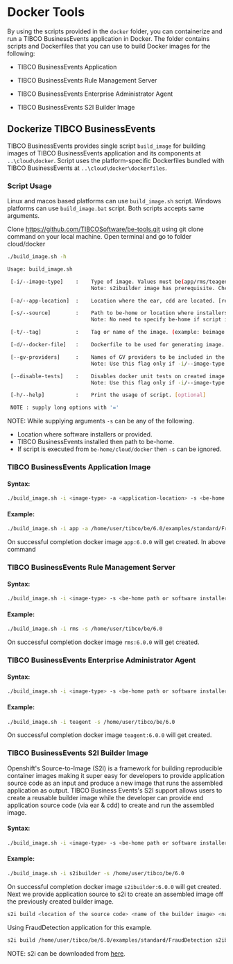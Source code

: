 # Docker Tools

By using the scripts provided in the `docker` folder, you can containerize and run a TIBCO BusinessEvents application in Docker. The folder contains scripts and Dockerfiles that you can use to build Docker images for the following:

- TIBCO BusinessEvents Application

- TIBCO BusinessEvents Rule Management Server

- TIBCO BusinessEvents Enterprise Administrator Agent

- TIBCO BusinessEvents S2I Builder Image

## Dockerize TIBCO BusinessEvents

TIBCO BusinessEvents provides single script `build_image` for building images of TIBCO BusinessEvents application and its components at `..\cloud\docker`. Script uses the platform-specific Dockerfiles bundled with TIBCO BusinessEvents at `..\cloud\docker\dockerfiles`.

### Script Usage

Linux and macos based platforms can use `build_image.sh` script. Windows platforms can use `build_image.bat` script. Both scripts accepts same arguments.

Clone https://github.com/TIBCOSoftware/be-tools.git using git clone command on your local machine.
Open terminal and go to folder cloud/docker

```bash
./build_image.sh -h

Usage: build_image.sh

 [-i/--image-type]    :    Type of image. Values must be(app/rms/teagent/s2ibuilder). (example: app) [required]
                           Note: s2ibuilder image has prerequisite. Check the documentation in be-tools wiki.

 [-a/--app-location]  :    Location where the ear, cdd are located. [required only if -i/--image-type is app]

 [-s/--source]        :    Path to be-home or location where installers(TIBCO BusinessEvents, Activespaces, FTL) located. [required for installers]
                           Note: No need to specify be-home if script is executed from BE_HOME/cloud/docker folder.

 [-t/--tag]           :    Tag or name of the image. (example: beimage:v1) [optional]

 [-d/--docker-file]   :    Dockerfile to be used for generating image. [optional]

 [--gv-providers]     :    Names of GV providers to be included in the image. Values must be (consul/http/custom). (example: consul) [optional]
                           Note: Use this flag only if -i/--image-type is app/s2ibuilder.

 [--disable-tests]    :    Disables docker unit tests on created image. [optional]
                           Note: Use this flag only if -i/--image-type is app/s2ibuilder.

 [-h/--help]          :    Print the usage of script. [optional]

 NOTE : supply long options with '=' 
```

NOTE: While supplying arguments `-s` can be any of the following.

- Location where software installers or provided.
- TIBCO BusinessEvents installed then path to be-home.
- If script is executed from `be-home/cloud/docker` then `-s` can be ignored.

### TIBCO BusinessEvents Application Image

#### Syntax:
```bash
./build_image.sh -i <image-type> -a <application-location> -s <be-home path or software installers location>
```
#### Example:
```bash
./build_image.sh -i app -a /home/user/tibco/be/6.0/examples/standard/FraudDetection -s /home/user/tibco/be/6.0
```
On successful completion docker image `app:6.0.0` will get created. In above command 

### TIBCO BusinessEvents Rule Management Server

#### Syntax:
```bash
./build_image.sh -i <image-type> -s <be-home path or software installers location>
```
#### Example:
```bash
./build_image.sh -i rms -s /home/user/tibco/be/6.0
```
On successful completion docker image `rms:6.0.0` will get created.

### TIBCO BusinessEvents Enterprise Administrator Agent

#### Syntax:
```bash
./build_image.sh -i <image-type> -s <be-home path or software installers location>
```
#### Example:
```bash
./build_image.sh -i teagent -s /home/user/tibco/be/6.0
```
On successful completion docker image `teagent:6.0.0` will get created.

### TIBCO BusinessEvents S2I Builder Image
Openshift's Source-to-Image (S2I) is a framework for building reproducible container images making it super easy for developers to provide application source code as an input and produce a new image that runs the assembled application as output.
TIBCO Business Events's S2I support allows users to create a reusable builder image while the developer can provide end application source code (via ear & cdd) to create and run the assembled image.

#### Syntax:
```bash
./build_image.sh -i <image-type> -s <be-home path or software installers location>
```
#### Example:
```bash
./build_image.sh -i s2ibuilder -s /home/user/tibco/be/6.0
```
On successful completion docker image `s2ibuilder:6.0.0` will get created. Next we provide application source to s2i to create an assembled image off the previously created builder image.
```bash
s2i build <location of the source code> <name of the builder image> <name of the application image>
```
Using FraudDetection application for this example.
```bash
s2i build /home/user/tibco/be/6.0/examples/standard/FraudDetection s2ibuilder:6.0.0 fdapps2i:01
```
NOTE: s2i can be downloaded from [here](https://github.com/openshift/source-to-image).
